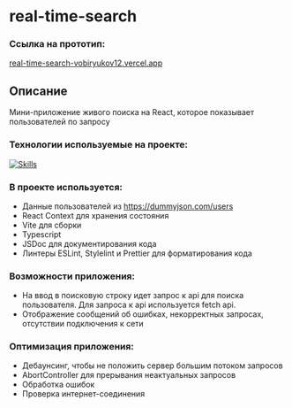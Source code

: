 # real-time-search

### Ссылка на прототип:

[real-time-search-vobiryukov12.vercel.app](https://real-time-search-vobiryukov12.vercel.app/)

## Описание
Мини-приложение живого поиска на React, которое показывает пользователей по запросу

### Технологии используемые на проекте:
[![Skills](https://skillicons.dev/icons?i=react,ts,scss,vite)](https://skillicons.dev)

### В проекте используется:
- Данные пользователей из https://dummyjson.com/users
- React Context для хранения состояния
- Vite для сборки
- Typescript
- JSDoc для документирования кода
- Линтеры ESLint, Stylelint и Prettier для форматирования кода

### Возможности приложения:

- На ввод в поисковую строку идет запрос к api для поиска пользователя. Для запроса к api используется fetch api.
- Отображение сообщений об ошибках, некорректных запросах, отсутствии подключения к сети

### Оптимизация приложения:
- Дебаунсинг, чтобы не положить сервер большим потоком запросов
- AbortController для прерывания неактуальных запросов
- Обработка ошибок
- Проверка интернет-соединения
